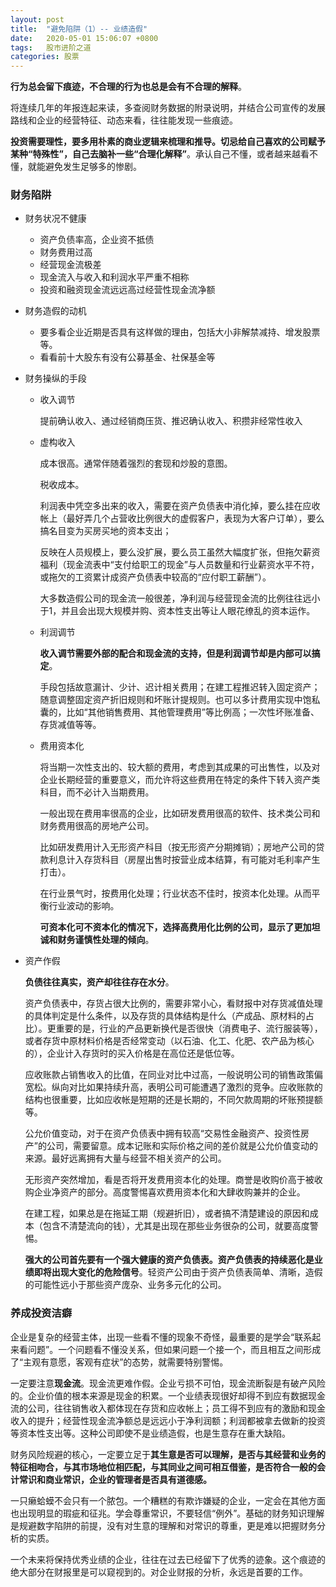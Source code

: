 ```yaml
---
layout: post
title:  "避免陷阱（1）-- 业绩造假"
date:   2020-05-01 15:06:07 +0800
tags:   股市进阶之道
categories: 股票
---
```


**行为总会留下痕迹，不合理的行为也总是会有不合理的解释**。

将连续几年的年报连起来读，多查阅财务数据的附录说明，并结合公司宣传的发展路线和企业的经营特征、动态来看，往往能发现一些痕迹。

**投资需要理性，要多用朴素的商业逻辑来梳理和推导。切忌给自己喜欢的公司赋予某种“特殊性”，自己去脑补一些“合理化解释”**。承认自己不懂，或者越来越看不懂，就能避免发生足够多的惨剧。

### 财务陷阱

+ 财务状况不健康
  + 资产负债率高，企业资不抵债
  + 财务费用过高
  + 经营现金流极差
  + 现金流入与收入和利润水平严重不相称
  + 投资和融资现金流远远高过经营性现金流净额

+ 财务造假的动机
  + 要多看企业近期是否具有这样做的理由，包括大小非解禁减持、增发股票等。
  + 看看前十大股东有没有公募基金、社保基金等


+ 财务操纵的手段
  
  + 收入调节
  
    提前确认收入、通过经销商压货、推迟确认收入、积攒非经常性收入
  
  + 虚构收入

    成本很高。通常伴随着强烈的套现和炒股的意图。
  
    税收成本。
  
    利润表中凭空多出来的收入，需要在资产负债表中消化掉，要么挂在应收帐上（最好弄几个占营收比例很大的虚假客户，表现为大客户订单），要么搞名目变为买房买地的资本支出；
  
    反映在人员规模上，要么没扩展，要么员工虽然大幅度扩张，但拖欠薪资福利（现金流表中“支付给职工的现金”与人员数量和行业薪资水平不符，或拖欠的工资累计成资产负债表中较高的“应付职工薪酬”）。

    大多数造假公司的现金流一般很差，净利润与经营现金流的比例往往远小于1，并且会出现大规模并购、资本性支出等让人眼花缭乱的资本运作。

  + 利润调节

    **收入调节需要外部的配合和现金流的支持，但是利润调节却是内部可以搞定**。

    手段包括故意漏计、少计、迟计相关费用；在建工程推迟转入固定资产；随意调整固定资产折旧规则和坏账计提规则。也可以多计费用实现中饱私囊的，比如“其他销售费用、其他管理费用”等比例高；一次性坏账准备、存货减值等等。

  + 费用资本化

    将当期一次性支出的、较大额的费用，考虑到其成果的可出售性，以及对企业长期经营的重要意义，而允许将这些费用在特定的条件下转入资产类科目，而不必计入当期费用。

    一般出现在费用率很高的企业，比如研发费用很高的软件、技术类公司和财务费用很高的房地产公司。

    比如研发费用计入无形资产科目（按无形资产分期摊销）；房地产公司的贷款利息计入存货科目（房屋出售时按营业成本结算，有可能对毛利率产生打击）。

    在行业景气时，按费用化处理；行业状态不佳时，按资本化处理。从而平衡行业波动的影响。

    **可资本化可不资本化的情况下，选择高费用化比例的公司，显示了更加坦诚和财务谨慎性处理的倾向**。

+ 资产作假

  **负债往往真实，资产却往往存在水分**。

  资产负债表中，存货占很大比例的，需要非常小心，看财报中对存货减值处理的具体判定是什么条件，以及存货的具体结构是什么（产成品、原材料的占比）。更重要的是，行业的产品更新换代是否很快（消费电子、流行服装等），或者存货中原材料价格是否经常变动（以石油、化工、化肥、农产品为核心的），企业计入存货时的买入价格是在高位还是低位等。

  应收账款占销售收入的比值，在同业对比中过高，一般说明公司的销售政策偏宽松。纵向对比如果持续升高，表明公司可能遭遇了激烈的竞争。应收账款的结构也很重要，比如应收帐是短期的还是长期的，不同欠款周期的坏账预提额等。

  公允价值变动，对于在资产负债表中拥有较高“交易性金融资产、投资性房产”的公司，需要留意。成本记账和实际价格之间的差价就是公允价值变动的来源。最好远离拥有大量与经营不相关资产的公司。

  无形资产突然增加，看是否将开发费用资本化的处理。商誉是收购价高于被收购企业净资产的部分。高度警惕喜欢费用资本化和大肆收购兼并的企业。

  在建工程，如果总是在拖延工期（规避折旧），或者搞不清楚建设的原因和成本（包含不清楚流向的钱），尤其是出现在那些业务很杂的公司，就要高度警惕。

  **强大的公司首先要有一个强大健康的资产负债表。资产负债表的持续恶化是业绩即将出现大变化的危险信号**。轻资产公司由于资产负债表简单、清晰，造假的可能性远小于那些资产庞杂、业务多元化的公司。

### 养成投资洁癖

企业是复杂的经营主体，出现一些看不懂的现象不奇怪，最重要的是学会“联系起来看问题”。一个问题看不懂没关系，但如果问题一个接一个，而且相互之间形成了“主观有意愿，客观有症状”的态势，就需要特别警惕。

一定要注意**现金流**。现金流更难作假。企业亏损不可怕，现金流断裂是有破产风险的。企业价值的根本来源是现金的积累。一个业绩表现很好却得不到应有数据现金流的公司，往往销售收入都体现在存货和应收帐上；员工得不到应有的激励和现金收入的提升；经营性现金流净额总是远远小于净利润额；利润都被拿去做新的投资等资本性支出等。这种公司即使不是业绩造假，也是生意存在重大缺陷。

财务风险规避的核心，一定要立足于**其生意是否可以理解，是否与其经营和业务的特征相吻合，与其市场地位相匹配，与其同业之间可相互借鉴，是否符合一般的会计常识和商业常识，企业的管理者是否具有道德感。**

一只癞蛤蟆不会只有一个脓包。一个糟糕的有欺诈嫌疑的企业，一定会在其他方面也出现明显的瑕疵和征兆。学会尊重常识，不要轻信“例外”。基础的财务知识理解是规避数字陷阱的前提，没有对生意的理解和对常识的尊重，更是难以把握财务分析的实质。

一个未来将保持优秀业绩的企业，往往在过去已经留下了优秀的迹象。这个痕迹的绝大部分在财报里是可以窥视到的。对企业财报的分析，永远是首要的工作。

